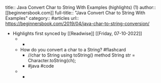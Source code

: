 title:: Java Convert Char to String With Examples (highlights) (1)
author:: [[beginnersbook.com]]
full-title:: "Java Convert Char to String With Examples"
category:: #articles
url:: https://beginnersbook.com/2019/04/java-char-to-string-conversion/

- Highlights first synced by [[Readwise]] [[Friday, 07-10-2022]]
	- -
	- How do you convert a char to a String? #flashcard
		- //char to String using toString() method
		  	String str = Character.toString(ch);
		- #java #code
	- -